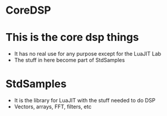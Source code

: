 # CoreDSP

# This is the core dsp things
* It has no real use for any purpose except for the LuaJIT Lab
* The stuff in here become part of StdSamples

# StdSamples
* It is the library for LuaJIT with the stuff needed to do DSP
* Vectors, arrays, FFT, filters, etc
